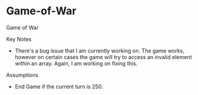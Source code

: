 # Game-of-War
Game of War

Key Notes
- There's a bug issue that I am currently working on. The game works, however on certain cases the game will try to access an invalid element within an array. Again, I am working on fixing this. 


Assumptions
- End Game if the current turn is 250. 
